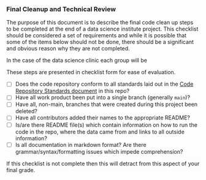 ### Final Cleanup and Technical Review

The purpose of this document is to describe the final code clean up steps to be completed at the end of a data science institute project. This checklist should be considered a set of requirements and while it is possible that some of the items below should not be done, there should be a significant and obvious reason why they are not completed.

In the case of the data science clinic each group will be 

These steps are presented in checklist form for ease of evaluation. 

- [ ] Does the code repository conform to all standards laid out in the [Code Repository Standards document](../coding-standards/coding-standards.md#requirements) in this repo?
- [ ] Have all work product been put into a single branch (generally `main`)?
- [ ] Have all, non-main, branches that were created during this project been deleted?
- [ ] Have all contributors added their names to the appropriate README?
- [ ] Is/are there README file(s) which contain information on how to run the code in the repo, where the data came from and links to all outside information?
- [ ] Is all documentation in markdown format? Are there grammar/syntax/formatting issues which impede comprehension?

If this checklist is not complete then this will detract from this aspect of your final grade.

